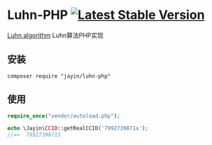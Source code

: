 # Luhn-PHP [![Latest Stable Version](https://poser.pugx.org/jayin/luhn-php/v/stable.svg)](https://packagist.org/packages/jayin/luhn-php)

[Luhn algorithm](https://en.wikipedia.org/wiki/Luhn_algorithm) Luhn算法PHP实现

## 安装

```shell
composer require "jayin/luhn-php"
```

## 使用

```php
require_once("vendor/autoload.php");

echo \Jayin\CCID::getRealCCID('7992739871x');
//=>  79927398713
```

